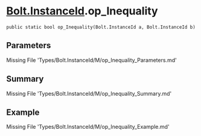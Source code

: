 # [Bolt.InstanceId](Types/Bolt.InstanceId.md).op_Inequality
`public static bool op_Inequality(Bolt.InstanceId a, Bolt.InstanceId b)`
## Parameters
Missing File 'Types/Bolt.InstanceId/M/op_Inequality_Parameters.md'
## Summary
Missing File 'Types/Bolt.InstanceId/M/op_Inequality_Summary.md'
## Example
Missing File 'Types/Bolt.InstanceId/M/op_Inequality_Example.md'
